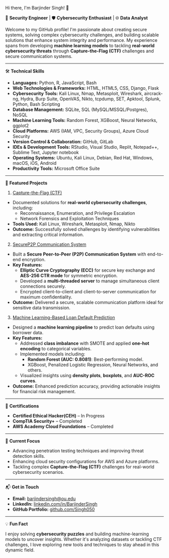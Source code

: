 Hi there, I'm Barjinder Singh! 👋  

🚀 **Security Engineer** | 🛡️ **Cybersecurity Enthusiast** | 🌐 **Data Analyst**

Welcome to my GitHub profile! I'm passionate about creating secure systems, solving complex cybersecurity challenges, and building scalable solutions that enhance system integrity and performance. My experience spans from developing **machine learning models** to tackling **real-world cybersecurity threats** through **Capture-the-Flag (CTF)** challenges and secure communication systems.

---

🛠️ **Technical Skills**

- **Languages:** Python, R, JavaScript, Bash
- **Web Technologies & Frameworks:** HTML, HTML5, CSS, Django, Flask
- **Cybersecurity Tools:** Kali Linux, Nmap, Metasploit, Wireshark, aircrack-ng, Hydra, Burp Suite, OpenVAS, Nikto, tcpdump, SET, Apktool, Splunk, Python, Bash Scripting 
- **Database Management:** SQLite, SQL (MySQL/MSSQL/Postgres), NoSQL
- **Machine Learning Tools:** Random Forest, XGBoost, Neural Networks, ggplot2  
- **Cloud Platforms:** AWS (IAM, VPC, Security Groups), Azure Cloud Security  
- **Version Control & Collaboration:** GitHub, GitLab
- **IDEs & Development Tools:** RStudio, Visual Studio, Replit, Notepad++, Sublime Text, Jupyter notebook
- **Operating Systems:** Ubuntu, Kali Linux, Debian, Red Hat, Windows, macOS, iOS, Android
- **Productivity Tools:** Microsoft Office Suite 
  


---

🌟 **Featured Projects**

1. [Capture-the-Flag (CTF)](https://github.com/Singh050/Capture_the_flag/tree/main)  
- Documented solutions for **real-world cybersecurity challenges**, including:
  - Reconnaissance, Enumeration, and Privilege Escalation  
  - Network Forensics and Exploitation Techniques  
- **Tools Used:** Kali Linux, Wireshark, Metasploit, Nmap, Nikto  
- **Outcome:** Successfully solved challenges by identifying vulnerabilities and extracting critical information.

2. [SecureP2P Communication System](https://github.com/Singh050/Computer_Security_Project)  
- Built a **Secure Peer-to-Peer (P2P) Communication System** with end-to-end encryption.
- **Key Features:**
  - **Elliptic Curve Cryptography (ECC)** for secure key exchange and **AES-256 CTR mode** for symmetric encryption.  
  - Developed a **multi-threaded server** to manage simultaneous client connections securely.
  - Encrypted client-to-client and client-to-server communication for maximum confidentiality.
- **Outcome:** Delivered a secure, scalable communication platform ideal for sensitive data transmission.

3. [Machine Learning-Based Loan Default Prediction](https://github.com/Singh050/Machine-Learning-Based-Prediction-of-Loan-Default)  
- Designed a **machine learning pipeline** to predict loan defaults using borrower data.
- **Key Features:**
  - Addressed **class imbalance** with SMOTE and applied **one-hot encoding** to categorical variables.
  - Implemented models including:
    - **Random Forest (AUC: 0.8081)**: Best-performing model.
    - XGBoost, Penalized Logistic Regression, Neural Networks, and others.
  - Visualized insights using **density plots**, **boxplots**, and **AUC-ROC curves**.
- **Outcome:** Enhanced prediction accuracy, providing actionable insights for financial risk management.

---

📜 **Certifications**

- **Certified Ethical Hacker(CEH)** – In Progress  
- **CompTIA Security+** – Completed  
- **AWS Academy Cloud Foundations** – Completed  
  
---

🌱 **Current Focus**

- Advancing penetration testing techniques and improving threat detection skills.  
- Enhancing cloud security configurations for AWS and Azure platforms.  
- Tackling complex **Capture-the-Flag (CTF)** challenges for real-world cybersecurity scenarios.

---

📬 **Get in Touch**

- **Email:** [barjindersingh@ou.edu](mailto:barjindersingh@ou.edu)  
- **LinkedIn:** [linkedin.com/in/BarjinderSingh](https://linkedin.com/in/BarjinderSingh)  
- **GitHub Portfolio:** [github.com/Singh050](https://github.com/Singh050)  

---

💡 **Fun Fact**

I enjoy solving **cybersecurity puzzles** and building machine-learning models to uncover insights. Whether it's analyzing datasets or tackling CTF challenges, I love exploring new tools and techniques to stay ahead in this dynamic field.  

